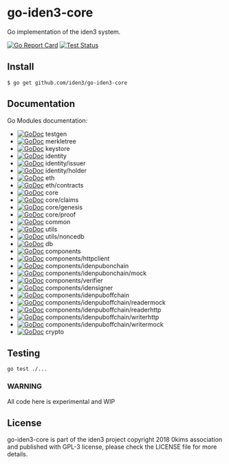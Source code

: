 # go-iden3-core

Go implementation of the iden3 system.

[![Go Report Card](https://goreportcard.com/badge/github.com/iden3/go-iden3-core)](https://goreportcard.com/report/github.com/iden3/go-iden3-core)
[![Test Status](https://github.com/iden3/go-iden3-core/workflows/Test/badge.svg)](https://github.com/iden3/go-iden3-core/actions?query=workflow%3ATest)

## Install
```
$ go get github.com/iden3/go-iden3-core
```

## Documentation

Go Modules documentation:
- [![GoDoc](https://godoc.org/github.com/iden3/go-iden3-core/testgen?status.svg)](https://godoc.org/github.com/iden3/go-iden3-core/testgen) testgen
- [![GoDoc](https://godoc.org/github.com/iden3/go-iden3-core/merkletree?status.svg)](https://godoc.org/github.com/iden3/go-iden3-core/merkletree) merkletree
- [![GoDoc](https://godoc.org/github.com/iden3/go-iden3-core/keystore?status.svg)](https://godoc.org/github.com/iden3/go-iden3-core/keystore) keystore
- [![GoDoc](https://godoc.org/github.com/iden3/go-iden3-core/identity?status.svg)](https://godoc.org/github.com/iden3/go-iden3-core/identity) identity
- [![GoDoc](https://godoc.org/github.com/iden3/go-iden3-core/identity/issuer?status.svg)](https://godoc.org/github.com/iden3/go-iden3-core/identity/issuer) identity/issuer
- [![GoDoc](https://godoc.org/github.com/iden3/go-iden3-core/identity/holder?status.svg)](https://godoc.org/github.com/iden3/go-iden3-core/identity/holder) identity/holder
- [![GoDoc](https://godoc.org/github.com/iden3/go-iden3-core/eth?status.svg)](https://godoc.org/github.com/iden3/go-iden3-core/eth) eth
- [![GoDoc](https://godoc.org/github.com/iden3/go-iden3-core/eth/contracts?status.svg)](https://godoc.org/github.com/iden3/go-iden3-core/eth/contracts) eth/contracts
- [![GoDoc](https://godoc.org/github.com/iden3/go-iden3-core/core?status.svg)](https://godoc.org/github.com/iden3/go-iden3-core/core) core
- [![GoDoc](https://godoc.org/github.com/iden3/go-iden3-core/core/claims?status.svg)](https://godoc.org/github.com/iden3/go-iden3-core/core/claims) core/claims
- [![GoDoc](https://godoc.org/github.com/iden3/go-iden3-core/core/genesis?status.svg)](https://godoc.org/github.com/iden3/go-iden3-core/core/genesis) core/genesis
- [![GoDoc](https://godoc.org/github.com/iden3/go-iden3-core/core/proof?status.svg)](https://godoc.org/github.com/iden3/go-iden3-core/core/proof) core/proof
- [![GoDoc](https://godoc.org/github.com/iden3/go-iden3-core/common?status.svg)](https://godoc.org/github.com/iden3/go-iden3-core/common) common
- [![GoDoc](https://godoc.org/github.com/iden3/go-iden3-core/utils?status.svg)](https://godoc.org/github.com/iden3/go-iden3-core/utils) utils
- [![GoDoc](https://godoc.org/github.com/iden3/go-iden3-core/utils/noncedb?status.svg)](https://godoc.org/github.com/iden3/go-iden3-core/utils/noncedb) utils/noncedb
- [![GoDoc](https://godoc.org/github.com/iden3/go-iden3-core/db?status.svg)](https://godoc.org/github.com/iden3/go-iden3-core/db) db
- [![GoDoc](https://godoc.org/github.com/iden3/go-iden3-core/components?status.svg)](https://godoc.org/github.com/iden3/go-iden3-core/components) components
- [![GoDoc](https://godoc.org/github.com/iden3/go-iden3-core/components/httpclient?status.svg)](https://godoc.org/github.com/iden3/go-iden3-core/components/httpclient) components/httpclient
- [![GoDoc](https://godoc.org/github.com/iden3/go-iden3-core/components/idenpubonchain?status.svg)](https://godoc.org/github.com/iden3/go-iden3-core/components/idenpubonchain) components/idenpubonchain
- [![GoDoc](https://godoc.org/github.com/iden3/go-iden3-core/components/idenpubonchain/mock?status.svg)](https://godoc.org/github.com/iden3/go-iden3-core/components/idenpubonchain/mock) components/idenpubonchain/mock
- [![GoDoc](https://godoc.org/github.com/iden3/go-iden3-core/components/verifier?status.svg)](https://godoc.org/github.com/iden3/go-iden3-core/components/verifier) components/verifier
- [![GoDoc](https://godoc.org/github.com/iden3/go-iden3-core/components/idensigner?status.svg)](https://godoc.org/github.com/iden3/go-iden3-core/components/idensigner) components/idensigner
- [![GoDoc](https://godoc.org/github.com/iden3/go-iden3-core/components/idenpuboffchain?status.svg)](https://godoc.org/github.com/iden3/go-iden3-core/components/idenpuboffchain) components/idenpuboffchain
- [![GoDoc](https://godoc.org/github.com/iden3/go-iden3-core/components/idenpuboffchain/readermock?status.svg)](https://godoc.org/github.com/iden3/go-iden3-core/components/idenpuboffchain/readermock) components/idenpuboffchain/readermock
- [![GoDoc](https://godoc.org/github.com/iden3/go-iden3-core/components/idenpuboffchain/readerhttp?status.svg)](https://godoc.org/github.com/iden3/go-iden3-core/components/idenpuboffchain/readerhttp) components/idenpuboffchain/readerhttp
- [![GoDoc](https://godoc.org/github.com/iden3/go-iden3-core/components/idenpuboffchain/writerhttp?status.svg)](https://godoc.org/github.com/iden3/go-iden3-core/components/idenpuboffchain/writerhttp) components/idenpuboffchain/writerhttp
- [![GoDoc](https://godoc.org/github.com/iden3/go-iden3-core/components/idenpuboffchain/writermock?status.svg)](https://godoc.org/github.com/iden3/go-iden3-core/components/idenpuboffchain/writermock) components/idenpuboffchain/writermock
- [![GoDoc](https://godoc.org/github.com/iden3/go-iden3-core/crypto?status.svg)](https://godoc.org/github.com/iden3/go-iden3-core/crypto) crypto

## Testing
`go test ./...`



### WARNING
All code here is experimental and WIP

## License
go-iden3-core is part of the iden3 project copyright 2018 0kims association and published with GPL-3 license, please check the LICENSE file for more details.
